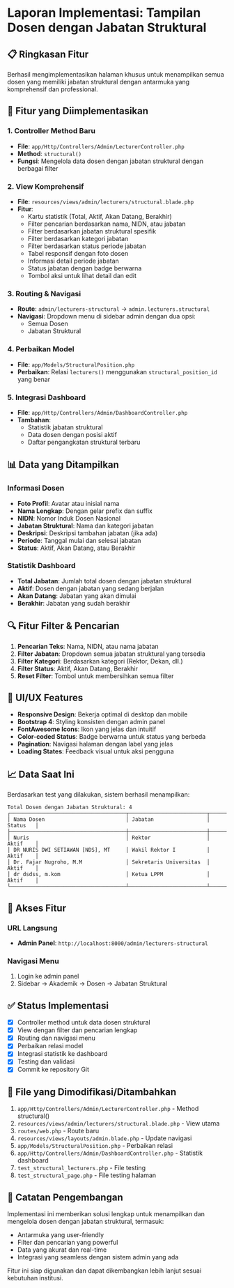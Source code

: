 # Laporan Implementasi: Tampilan Dosen dengan Jabatan Struktural

## 📋 Ringkasan Fitur
Berhasil mengimplementasikan halaman khusus untuk menampilkan semua dosen yang memiliki jabatan struktural dengan antarmuka yang komprehensif dan professional.

## 🎯 Fitur yang Diimplementasikan

### 1. Controller Method Baru
- **File**: `app/Http/Controllers/Admin/LecturerController.php`
- **Method**: `structural()`
- **Fungsi**: Mengelola data dosen dengan jabatan struktural dengan berbagai filter

### 2. View Komprehensif
- **File**: `resources/views/admin/lecturers/structural.blade.php`
- **Fitur**:
  - Kartu statistik (Total, Aktif, Akan Datang, Berakhir)
  - Filter pencarian berdasarkan nama, NIDN, atau jabatan
  - Filter berdasarkan jabatan struktural spesifik
  - Filter berdasarkan kategori jabatan
  - Filter berdasarkan status periode jabatan
  - Tabel responsif dengan foto dosen
  - Informasi detail periode jabatan
  - Status jabatan dengan badge berwarna
  - Tombol aksi untuk lihat detail dan edit

### 3. Routing & Navigasi
- **Route**: `admin/lecturers-structural` → `admin.lecturers.structural`
- **Navigasi**: Dropdown menu di sidebar admin dengan dua opsi:
  - Semua Dosen
  - Jabatan Struktural

### 4. Perbaikan Model
- **File**: `app/Models/StructuralPosition.php`
- **Perbaikan**: Relasi `lecturers()` menggunakan `structural_position_id` yang benar

### 5. Integrasi Dashboard
- **File**: `app/Http/Controllers/Admin/DashboardController.php`
- **Tambahan**:
  - Statistik jabatan struktural
  - Data dosen dengan posisi aktif
  - Daftar pengangkatan struktural terbaru

## 📊 Data yang Ditampilkan

### Informasi Dosen
- **Foto Profil**: Avatar atau inisial nama
- **Nama Lengkap**: Dengan gelar prefix dan suffix
- **NIDN**: Nomor Induk Dosen Nasional
- **Jabatan Struktural**: Nama dan kategori jabatan
- **Deskripsi**: Deskripsi tambahan jabatan (jika ada)
- **Periode**: Tanggal mulai dan selesai jabatan
- **Status**: Aktif, Akan Datang, atau Berakhir

### Statistik Dashboard
- **Total Jabatan**: Jumlah total dosen dengan jabatan struktural
- **Aktif**: Dosen dengan jabatan yang sedang berjalan
- **Akan Datang**: Jabatan yang akan dimulai
- **Berakhir**: Jabatan yang sudah berakhir

## 🔍 Fitur Filter & Pencarian

1. **Pencarian Teks**: Nama, NIDN, atau nama jabatan
2. **Filter Jabatan**: Dropdown semua jabatan struktural yang tersedia
3. **Filter Kategori**: Berdasarkan kategori (Rektor, Dekan, dll.)
4. **Filter Status**: Aktif, Akan Datang, Berakhir
5. **Reset Filter**: Tombol untuk membersihkan semua filter

## 🎨 UI/UX Features

- **Responsive Design**: Bekerja optimal di desktop dan mobile
- **Bootstrap 4**: Styling konsisten dengan admin panel
- **FontAwesome Icons**: Ikon yang jelas dan intuitif
- **Color-coded Status**: Badge berwarna untuk status yang berbeda
- **Pagination**: Navigasi halaman dengan label yang jelas
- **Loading States**: Feedback visual untuk aksi pengguna

## 📈 Data Saat Ini

Berdasarkan test yang dilakukan, sistem berhasil menampilkan:

```
Total Dosen dengan Jabatan Struktural: 4
┌─────────────────────────────────────┬─────────────────────────┬──────────┐
│ Nama Dosen                          │ Jabatan                 │ Status   │
├─────────────────────────────────────┼─────────────────────────┼──────────┤
│ Nuris                               │ Rektor                  │ Aktif    │
│ DR NURIS DWI SETIAWAN [NDS], MT     │ Wakil Rektor I          │ Aktif    │
│ Dr. Fajar Nugroho, M.M              │ Sekretaris Universitas  │ Aktif    │
│ dr dsdss, m.kom                     │ Ketua LPPM              │ Aktif    │
└─────────────────────────────────────┴─────────────────────────┴──────────┘
```

## 🚀 Akses Fitur

### URL Langsung
- **Admin Panel**: `http://localhost:8000/admin/lecturers-structural`

### Navigasi Menu
1. Login ke admin panel
2. Sidebar → Akademik → Dosen → Jabatan Struktural

## ✅ Status Implementasi

- [x] Controller method untuk data dosen struktural
- [x] View dengan filter dan pencarian lengkap
- [x] Routing dan navigasi menu
- [x] Perbaikan relasi model
- [x] Integrasi statistik ke dashboard
- [x] Testing dan validasi
- [x] Commit ke repository Git

## 🔧 File yang Dimodifikasi/Ditambahkan

1. `app/Http/Controllers/Admin/LecturerController.php` - Method structural()
2. `resources/views/admin/lecturers/structural.blade.php` - View utama
3. `routes/web.php` - Route baru
4. `resources/views/layouts/admin.blade.php` - Update navigasi
5. `app/Models/StructuralPosition.php` - Perbaikan relasi
6. `app/Http/Controllers/Admin/DashboardController.php` - Statistik dashboard
7. `test_structural_lecturers.php` - File testing
8. `test_structural_page.php` - File testing halaman

## 📝 Catatan Pengembangan

Implementasi ini memberikan solusi lengkap untuk menampilkan dan mengelola dosen dengan jabatan struktural, termasuk:
- Antarmuka yang user-friendly
- Filter dan pencarian yang powerful
- Data yang akurat dan real-time
- Integrasi yang seamless dengan sistem admin yang ada

Fitur ini siap digunakan dan dapat dikembangkan lebih lanjut sesuai kebutuhan institusi.
